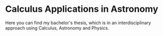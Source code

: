 # Calculus Applications in Astronomy

Here you can find my bachelor's thesis, which is in an interdisciplinary approach using Calculus, Astronomy and Physics.

